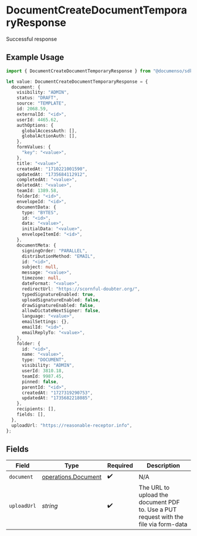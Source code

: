 # DocumentCreateDocumentTemporaryResponse

Successful response

## Example Usage

```typescript
import { DocumentCreateDocumentTemporaryResponse } from "@documenso/sdk-typescript/models/operations";

let value: DocumentCreateDocumentTemporaryResponse = {
  document: {
    visibility: "ADMIN",
    status: "DRAFT",
    source: "TEMPLATE",
    id: 2068.59,
    externalId: "<id>",
    userId: 4465.62,
    authOptions: {
      globalAccessAuth: [],
      globalActionAuth: [],
    },
    formValues: {
      "key": "<value>",
    },
    title: "<value>",
    createdAt: "1710221001590",
    updatedAt: "1735684112912",
    completedAt: "<value>",
    deletedAt: "<value>",
    teamId: 1389.58,
    folderId: "<id>",
    envelopeId: "<id>",
    documentData: {
      type: "BYTES",
      id: "<id>",
      data: "<value>",
      initialData: "<value>",
      envelopeItemId: "<id>",
    },
    documentMeta: {
      signingOrder: "PARALLEL",
      distributionMethod: "EMAIL",
      id: "<id>",
      subject: null,
      message: "<value>",
      timezone: null,
      dateFormat: "<value>",
      redirectUrl: "https://scornful-doubter.org/",
      typedSignatureEnabled: true,
      uploadSignatureEnabled: false,
      drawSignatureEnabled: false,
      allowDictateNextSigner: false,
      language: "<value>",
      emailSettings: {},
      emailId: "<id>",
      emailReplyTo: "<value>",
    },
    folder: {
      id: "<id>",
      name: "<value>",
      type: "DOCUMENT",
      visibility: "ADMIN",
      userId: 3810.18,
      teamId: 9987.45,
      pinned: false,
      parentId: "<id>",
      createdAt: "1727319290753",
      updatedAt: "1735682218085",
    },
    recipients: [],
    fields: [],
  },
  uploadUrl: "https://reasonable-receptor.info",
};
```

## Fields

| Field                                                                                | Type                                                                                 | Required                                                                             | Description                                                                          |
| ------------------------------------------------------------------------------------ | ------------------------------------------------------------------------------------ | ------------------------------------------------------------------------------------ | ------------------------------------------------------------------------------------ |
| `document`                                                                           | [operations.Document](../../models/operations/document.md)                           | :heavy_check_mark:                                                                   | N/A                                                                                  |
| `uploadUrl`                                                                          | *string*                                                                             | :heavy_check_mark:                                                                   | The URL to upload the document PDF to. Use a PUT request with the file via form-data |